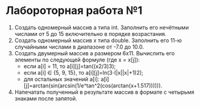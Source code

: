 # Лабороторная работа №1
1. Создать одномерный массив a типа int. Заполнить его нечётными числами от 5 до 15 включительно в порядке возрастания.
2. Создать одномерный массив x типа double. Заполнить его 11-ю случайными числами в диапазоне от -7.0 до 10.0.
3. Создать двумерный массив a размером 6x11. Вычислить его элементы по следующей формуле (где x = x[j]):
    - если a[i] = 11, то a[i][j]=tan((x2/3)3);
    - если a[i] ∈ {5, 9, 15}, то a[i][j]=ln(3⋅(|x||x|+1)2);
    - для остальных значений a[i]: a[i][j]=arctan(sin(arcsin(1/e^tan^2(cos(arctan(x+1.517)))))).
4. Напечатать полученный в результате массив в формате с четырьмя знаками после запятой.
